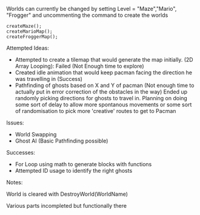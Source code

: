 Worlds can currently be changed by setting Level = "Maze","Mario", "Frogger"
and uncommenting the command to create the worlds

    createMaze();
    createMarioMap();
    createFroggerMap();


Attempted Ideas:
- Attempted to create a tilemap that would generate the map initially. (2D Array Looping): Failed (Not Enough time to explore)
- Created idle animation that would keep pacman facing the direction he was travelling in (Success)
- Pathfinding of ghosts based on X and Y of pacman (Not enough time to actually put in error correction of the obstacles in the way)
    Ended up randomly picking directions for ghosts to travel in. Planning on doing some sort of delay to allow more spontanous movements
    or some sort of randomisation to pick more 'creative' routes to get to Pacman



Issues:
- World Swapping 
- Ghost AI (Basic Pathfinding possible)

Successes:
- For Loop using math to generate blocks with functions
- Attempted ID usage to identify the right ghosts


Notes:

World is cleared with DestroyWorld(WorldName)

Various parts incompleted but functionally there